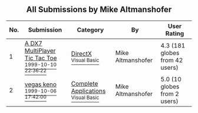 ﻿<div align="center">

## All Submissions by Mike Altmanshofer

</div>

No.  | Submission | Category | By   | User Rating
---- | ---------- | -------- | ---- | -----------
1 | [A DX7 MultiPlayer Tic Tac Toe<br /><sup>1999-10-10 22:36:22</sup>](https://github.com/Planet-Source-Code/mike-altmanshofer-a-dx7-multiplayer-tic-tac-toe__1-3984) | [DirectX<br /><sup>Visual Basic</sup>](../ByCategory/directx__1-44.md) | Mike Altmanshofer | 4.3 (181 globes from 42 users)
2 | [vegas keno<br /><sup>1999-10-06 17:42:00</sup>](https://github.com/Planet-Source-Code/mike-altmanshofer-vegas-keno__1-3905) | [Complete Applications<br /><sup>Visual Basic</sup>](../ByCategory/complete-applications__1-27.md) | Mike Altmanshofer | 5.0 (10 globes from 2 users)
